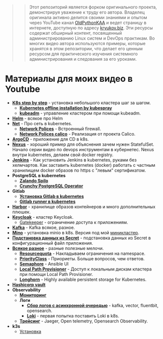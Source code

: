 >>Этот репозиторий является форком оригинального проекта, демонстрируя уважение к труду его автора. Владелец оригинала активно делится своими знаниями и опытом через YouTube канал [OldPythonKAA](https://www.youtube.com/@OldPythonKAA) и ведет страницу в интернете, доступную по адресу [kryukov.biz](https://www.kryukov.biz/). Эти ресурсы содержат обширный контент, посвященный администрированию Linux систем и DevOps практикам. Во многих видео автора используются примеры, которые хранятся в этом репозитории, что делает его ценным ресурсом для практического изучения системного администрирования и следования за его уроками.

# Материалы для моих видео в Youtube


* **[K8s step by step](k8s-step-by-step)** - установка небольшого кластера шаг за шагом.
  * **[Kubernetes offline installation by kubespray](k8s-step-by-step/07-starter)**
  * **[kubeadm](kubeadm)** - управление кластером при помощи kubeadm.
* **[Helm](helm)** - всякое про Helm
* **[Net](net)** - Про сеть в kubernetes.
  * **[Network Polices](net/04-NetworkPolicies)** - Встроенный firewall.
  * **[Network Polices calico](net/05-NetworkPolicy-calico)** - Реализация от проекта Calico.
* **[ArgoCD](argocd/README.md)** - приложение для CD в k8s.
* **[Nexus](nexus)** - хороший пример для объяснения зачем нужен StatefulSet.
Начало серии видео по devops инструментам в кубернетес.
Nexus внутри kubernetes, делаем свой docker registry.
* **[Jenkins](jenkins)** - Как установить Jenkins в kubernetes, руками без хелмчартов.
Как заставить kubernetes (docker) работать с частным хранилищем docker 
образов по https с "левым" сертификатом.
* **PostgreSQL в kubernetes**
  * **[Zalando Spilo](base/spilo)**
  * **[Crunchy PostgreSQL Operator](base/Crunchy%20PostgreSQL%20Operator)**
* **Gitlab**
  * **[Установка Gitlab в kubernetes](gitlab)**
  * **[Gitlab runner в kubernetes](gitlab/runner)**
* **[Harbor](harbor/README.md)** - хранилище образов контейнеров и много 
дополнительных плюшек.
* **[Keycloak](keycloak/README.md)** - кластер Keycloak.
  * [Gatekeeper](keycloak/gatekeeper/README.md) - ограничение доступа к приложениям.
* **[Kafka](kafka)** - Kafka всякое, разное.
* **[Mino](minio/README.md)** - установка minio в k8s. Версия под мой [миникластер](k8s-step-by-step/00-planning/README.md).
* **[Подстановка данных из Secret](keycloak/gatekeeper/manifests-v3)** - подстановка данных из Secret в 
конфигурационный файл приложения.
* **[Всякое разное](notclassified)** - разные полезные мелочи.
  * **[Resourcequota](resourcequota)** - Накладываем ограничения на namespace.
  * **[PriorityClass](PriorityClass)** - Приориеты. Больше вопросов, чем ответов.
  * **[Semaphore](semaphore)** - Ansible UI  
  * **[Local Path Provisioner](base/local-path-provisioner)** - Доступ к локальным 
    дискам кластера при помощи Local Path Provisioner.
  * **[Longhorn](longhorn)** - Highly available persistent storage for Kubernetes.
* **[Hashicorp vault](vault)**
* **Observability**
  * **[Мониторинг](monitoring)**
  * **Логи**
    * **[Сбор логов с асинхронной очередью](logs/async)** - kafka, vector, fluentbit, opensearch.
    * **[Loki](loki/README.md)** - первая попытка поставить Loki в k8s.
  * **[Трейсинг](tracing)** - Jaeger, Open telemetry, Opensearch Observability.
* **k3s**
  * [Установка](k3s)

